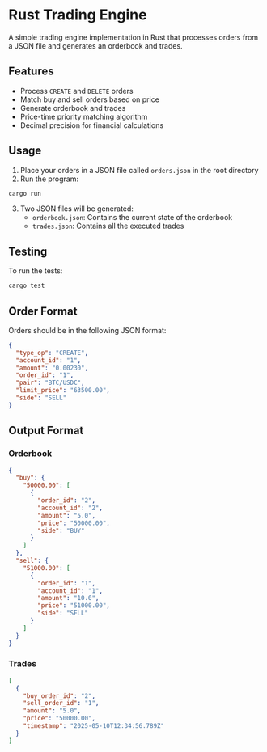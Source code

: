 
# Rust Trading Engine

A simple trading engine implementation in Rust that processes orders from a JSON file and generates an orderbook and trades.

## Features

- Process `CREATE` and `DELETE` orders
- Match buy and sell orders based on price
- Generate orderbook and trades
- Price-time priority matching algorithm
- Decimal precision for financial calculations

## Usage

1. Place your orders in a JSON file called `orders.json` in the root directory
2. Run the program:

```bash
cargo run
```

3. Two JSON files will be generated:
   - `orderbook.json`: Contains the current state of the orderbook
   - `trades.json`: Contains all the executed trades

## Testing

To run the tests:

```bash
cargo test
```

## Order Format

Orders should be in the following JSON format:

```json
{
  "type_op": "CREATE",
  "account_id": "1",
  "amount": "0.00230",
  "order_id": "1",
  "pair": "BTC/USDC",
  "limit_price": "63500.00",
  "side": "SELL"
}
```

## Output Format

### Orderbook

```json
{
  "buy": {
    "50000.00": [
      {
        "order_id": "2",
        "account_id": "2",
        "amount": "5.0",
        "price": "50000.00",
        "side": "BUY"
      }
    ]
  },
  "sell": {
    "51000.00": [
      {
        "order_id": "1",
        "account_id": "1",
        "amount": "10.0",
        "price": "51000.00",
        "side": "SELL"
      }
    ]
  }
}
```

### Trades

```json
[
  {
    "buy_order_id": "2",
    "sell_order_id": "1",
    "amount": "5.0",
    "price": "50000.00",
    "timestamp": "2025-05-10T12:34:56.789Z"
  }
]
```
